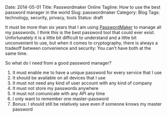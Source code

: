 Date: 2014-05-01
Title: Passwordmaker Online
Tagline: How to use the best password manager in the world
Slug: passwordmaker
Category: Blog
Tags: technology, security, privacy, tools
Status: draft

It must be more than six years that I am using
[PasswordMaker](http://www.passwordmaker.org/passwordmaker.html) to manage all
my passwords. I think this is the best password tool that could ever exist.
Unfortunately it is a little bit difficult to understand and a little bit
unconvenient to use, but when it comes to cryptography, there is always a
tradeoff between convenience and security: You can't have both at the same
time.

So what do I need from a good password manager?

1. It must enable me to have a unique password for every service that I use
2. It should be available on all devices that I use
3. It must not need any kind of user account with any kind of company
4. It must not store my passwords anywhere
5. It must not comunicate with any API any time
6. I only want to remember one master-password
7. Bonus: I should still be relatively save even if someone knows my master password
